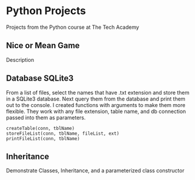 # Python Projects
Projects from the Python course at The Tech Academy 

## Nice or Mean Game
Description

## Database SQLite3
From a list of files, select the names that have .txt extension and store them in a SQLite3 database.  Next query them from the database and print them out to the console.  I created functions with arguments to make them more flexible.  They work with any file extension, table name, and db connection passed into them as parameters.
```
createTable(conn, tblName)
storeFileList(conn, tblName, fileList, ext)
printFileList(conn, tblName)
```

## Inheritance
Demonstrate Classes, Inheritance, and a parameterized class constructor
